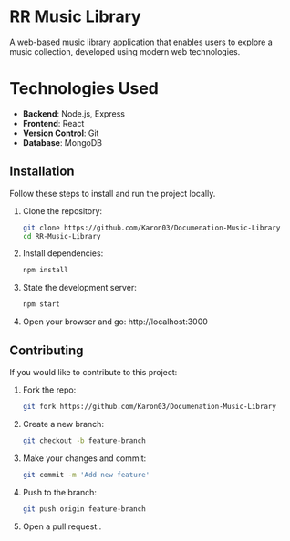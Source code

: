 # RR Music Library
A web-based music library application that enables users to explore a music collection, developed using modern web technologies.


# Technologies Used
- **Backend**: Node.js, Express
- **Frontend**: React 
- **Version Control**: Git
- **Database**: MongoDB 


## Installation
Follow these steps to install and run the project locally.

1. Clone the repository:
   ```bash
   git clone https://github.com/Karon03/Documenation-Music-Library
   cd RR-Music-Library

2. Install dependencies:
    ```bash
    npm install

3. State the development server:
    ```bash
    npm start

4. Open your browser and go:
    http://localhost:3000
    
## Contributing
If you would like to contribute to this project:

1. Fork the repo:
    ```bash
    git fork https://github.com/Karon03/Documenation-Music-Library

2. Create a new branch:
    ```bash
    git checkout -b feature-branch

3. Make your changes and commit:
    ```bash
    git commit -m 'Add new feature'

4. Push to the branch:
    ```bash
   git push origin feature-branch
 
5. Open a pull request..